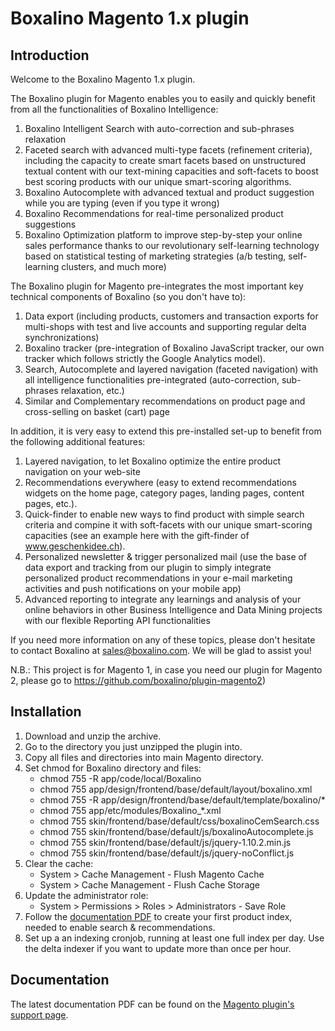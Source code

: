 # Boxalino Magento 1.x plugin

## Introduction

Welcome to the Boxalino Magento 1.x plugin.

The Boxalino plugin for Magento enables you to easily and quickly benefit from all the functionalities of Boxalino Intelligence:

1. Boxalino Intelligent Search with auto-correction and sub-phrases relaxation
2. Faceted search with advanced multi-type facets (refinement criteria), including the capacity to create smart facets based on unstructured textual content with our text-mining capacities and soft-facets to boost best scoring products with our unique smart-scoring algorithms.
3. Boxalino Autocomplete with advanced textual and product suggestion while you are typing (even if you type it wrong)
4. Boxalino Recommendations for real-time personalized product suggestions
5. Boxalino Optimization platform to improve step-by-step your online sales performance thanks to our revolutionary self-learning technology based on statistical testing of marketing strategies (a/b testing, self-learning clusters, and much more)

The Boxalino plugin for Magento pre-integrates the most important key technical components of Boxalino (so you don't have to):

1. Data export (including products, customers and transaction exports for multi-shops with test and live accounts and supporting regular delta synchronizations)
2. Boxalino tracker (pre-integration of Boxalino JavaScript tracker, our own tracker which follows strictly the Google Analytics model).
3. Search, Autocomplete and layered navigation (faceted navigation) with all intelligence functionalities pre-integrated (auto-correction, sub-phrases relaxation, etc.)
4. Similar and Complementary recommendations on product page and cross-selling on basket (cart) page

In addition, it is very easy to extend this pre-installed set-up to benefit from the following additional features:

1. Layered navigation, to let Boxalino optimize the entire product navigation on your web-site
2. Recommendations everywhere (easy to extend recommendations widgets on the home page, category pages, landing pages, content pages, etc.).
3. Quick-finder to enable new ways to find product with simple search criteria and compine it with soft-facets with our unique smart-scoring capacities (see an example here with the gift-finder of www.geschenkidee.ch).
4. Personalized newsletter & trigger personalized mail (use the base of data export and tracking from our plugin to simply integrate personalized product recommendations in your e-mail marketing activities and push notifications on your mobile app)
5. Advanced reporting to integrate any learnings and analysis of your online behaviors in other Business Intelligence and Data Mining projects with our flexible Reporting API functionalities

If you need more information on any of these topics, please don't hesitate to contact Boxalino at sales@boxalino.com. We will be glad to assist you!

N.B.: This project is for Magento 1, in case you need our plugin for Magento 2, please go to https://github.com/boxalino/plugin-magento2)

## Installation

1. Download and unzip the archive.
2. Go to the directory you just unzipped the plugin into.
3. Copy all files and directories into main Magento directory.
4. Set chmod for Boxalino directory and files:
    * chmod 755 -R app/code/local/Boxalino
    * chmod 755 app/design/frontend/base/default/layout/boxalino.xml
    * chmod 755 -R app/design/frontend/base/default/template/boxalino/*
    * chmod 755 app/etc/modules/Boxalino_*.xml
    * chmod 755 skin/frontend/base/default/css/boxalinoCemSearch.css
    * chmod 755 skin/frontend/base/default/js/boxalinoAutocomplete.js
    * chmod 755 skin/frontend/base/default/js/jquery-1.10.2.min.js
    * chmod 755 skin/frontend/base/default/js/jquery-noConflict.js
5. Clear the cache:
    * System > Cache Management - Flush Magento Cache
    * System > Cache Management - Flush Cache Storage
6. Update the administrator role:
    * System > Permissions > Roles > Administrators - Save Role
7. Follow the [documentation PDF](https://boxalino.zendesk.com/hc/en-gb/articles/203757896-Getting-started-with-the-boxalino-plugin-for-Magento) to create your first product index, needed to enable search & recommendations.
8. Set up a an indexing cronjob, running at least one full index per day. Use the delta indexer if you want to update more than once per hour.

## Documentation

The latest documentation PDF can be found on the [Magento plugin's support page](https://boxalino.zendesk.com/hc/en-gb/articles/203757896-Getting-started-with-the-boxalino-plugin-for-Magento).

